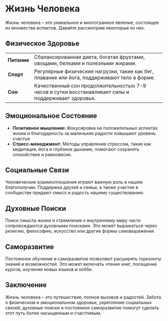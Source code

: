# Жизнь Человека

Жизнь человека – это уникальное и многогранное явление, состоящее из множества аспектов. Давайте рассмотрим некоторые из них.

## Физическое Здоровье

<table>
    <tr>
        <td><strong>Питание</strong></td>
        <td>Сбалансированная диета, богатая фруктами, овощами, белками и полезными жирами.</td>
    </tr>
    <tr>
        <td><strong>Спорт</strong></td>
        <td>Регулярные физические нагрузки, такие как бег, плавание или йога, поддерживают тело в форме.</td>
    </tr>
    <tr>
        <td><strong>Сон</strong></td>
        <td>Качественный сон продолжительностью 7-9 часов в сутки восстанавливает силы и поддерживает здоровье.</td>
    </tr>
</table>

## Эмоциональное Состояние

<ul>
    <li><strong>Позитивное мышление:</strong> Фокусировка на положительных аспектах жизни и благодарность за маленькие радости повышают уровень счастья.</li>
    <li><strong>Стресс-менеджмент:</strong> Методы управления стрессом, такие как медитация, йога и глубокое дыхание, помогают сохранять спокойствие и равновесие.</li>
</ul>

## Социальные Связи

<p>Человеческие взаимоотношения играют важную роль в нашем благополучии. Поддержка друзей и семьи, а также участие в сообществе придают смысл и радость нашему существованию.</p>

## Духовные Поиски

<p>Поиск смысла жизни и стремление к внутреннему миру часто сопровождаются духовными поисками. Это может выражаться через религию, философию, искусство или другие формы самовыражения.</p>

## Саморазвитие

<p>Постоянное обучение и саморазвитие позволяют расширять горизонты знаний и возможностей. Это может включать чтение книг, посещение курсов, изучение новых языков и хобби.</p>

## Заключение

<p>Жизнь человека – это путешествие, полное вызовов и радостей. Забота о физическом и эмоциональном здоровье, укрепление социальных связей, духовные поиски и постоянное саморазвитие помогут сделать этот путь более насыщенным и счастливым.</p>
